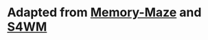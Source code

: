 # Adapted from [Memory-Maze](https://github.com/jurgisp/memory-maze) and [S4WM](https://fdeng18.github.io/s4wm/)